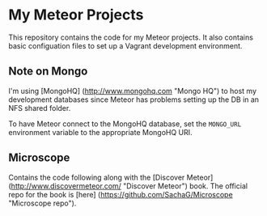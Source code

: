 My Meteor Projects
========================

This repository contains the code for my Meteor projects. It also contains basic configuation files to set up a Vagrant development environment.

Note on Mongo
---------------
I'm using [MongoHQ] (http://www.mongohq.com "Mongo HQ") to host my development databases since Meteor has problems setting up the DB in an NFS shared folder.

To have Meteor connect to the MongoHQ database, set the ```MONGO_URL``` environment variable to the appropriate MongoHQ URI.

Microscope
---------------
Contains the code following along with the [Discover Meteor] (http://www.discovermeteor.com/  "Discover Meteor") book. The official repo for the book is [here] (https://github.com/SachaG/Microscope "Microscope repo").
